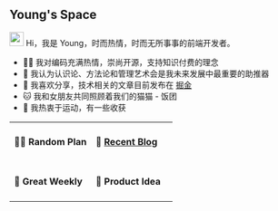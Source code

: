 ## Young's Space

<img src="https://cdn.jsdelivr.net/gh/MaleWeb/picture/images/techblog/hi.gif" width="25">
Hi，我是 Young，时而热情，时而无所事事的前端开发者。

- 👨‍💻 我对编码充满热情，崇尚开源，支持知识付费的理念
- 🌊 我认为认识论、方法论和管理艺术会是我未来发展中最重要的助推器
- 👻 我喜欢分享，技术相关的文章目前发布在 [掘金](https://juejin.cn/user/4459274891717223)
- 🐱 我和女朋友共同照顾着我们的猫猫 - 饭团
- 🚴 我热衷于运动，有一些收获

<!-- 表格展现形式借鉴于：https://github.com/tw93 -->
<table width="960px">

<!-- first line -->
<tr>
<td valign="top" width="50%">

#### 🏳️‍🌈 Random Plan

<!-- plan start -->
<!-- plan end -->

</td>

<td valign="top" width="50%">

#### 🌴 <a href="https://juejin.cn/user/2348212570056430/posts" target="_blank">Recent Blog</a>

<!-- blog start -->
<!-- * <a href='https://tw93.fun/2023-07-20/great.html' target='_blank'>译·如何做出伟大的工作</a> - 2023-07-20 -->
<!-- blog end -->

</td>
</tr>

<!-- second line -->
<tr>
<td valign="top" width="50%">

#### 🎉 Great Weekly

<!-- weekly start -->
<!-- * [第 140 期 - xxxx](https://weekly.tw93.fun/posts/140-xxxx) - 2023-08-06 -->
<!-- weekly end -->

</td>

<td valign="top" width="50%">

#### 🍍 Product Idea

<!-- product start -->
<!-- product end -->

</td>
</tr>

</table>
